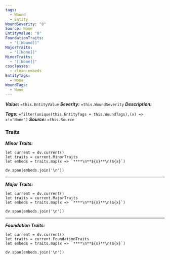 ```yaml
---
tags:
  - Wound
  - Entity
WoundSeverity: "0"
Source: None
EntityValue: "0"
FoundationTraits:
  - "[[Wound]]"
MajorTraits:
  - "[[None]]"
MinorTraits:
  - "[[None]]"
cssclasses:
  - clean-embeds
EntityTags:
  - None
WoundTags:
  - None
---
```

***Value:*** `=this.EntityValue`
***Severity:*** `=this.WoundSeverity`
***Description:***



***Tags:*** `=filter(unique(this.EntityTags + this.WoundTags),(x) => x!="None")`
***Source:*** `=this.Source`
### Traits

***Minor Traits:***
```dataviewjs
let current = dv.current()
let traits = current.MinorTraits
let embeds = traits.map(x => `****\n**${x}**\n!${x}`)

dv.span(embeds.join('\n'))
```
****

***Major Traits:***
```dataviewjs
let current = dv.current()
let traits = current.MajorTraits
let embeds = traits.map(x => `****\n**${x}**\n!${x}`)

dv.span(embeds.join('\n'))
```
****

***Foundation Traits:***
```dataviewjs
let current = dv.current()
let traits = current.FoundationTraits
let embeds = traits.map(x => `****\n**${x}**\n!${x}`)

dv.span(embeds.join('\n'))
```